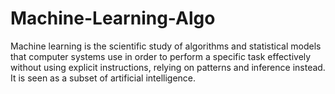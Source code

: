 # Machine-Learning-Algo
Machine learning is the scientific study of algorithms and statistical models that computer systems use in order to perform a specific task effectively without using explicit instructions, relying on patterns and inference instead. It is seen as a subset of artificial intelligence.
